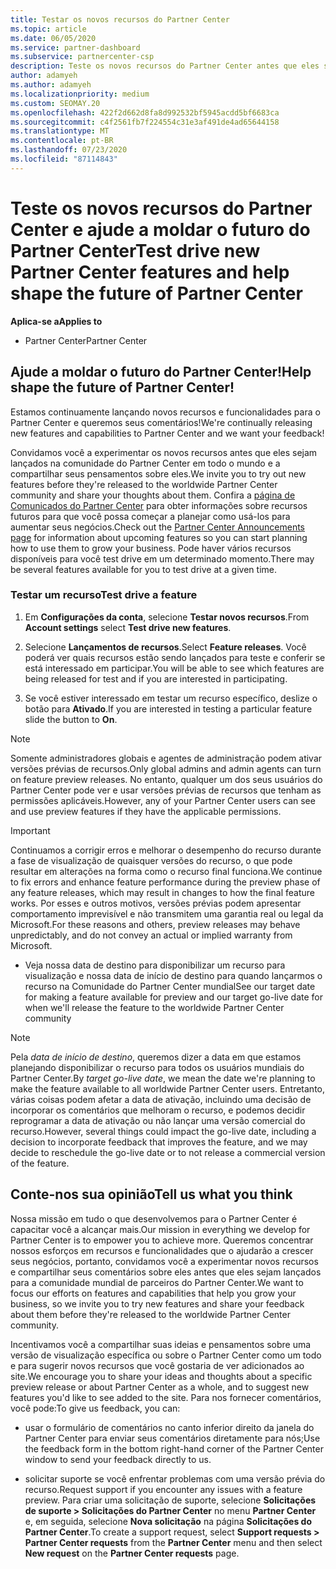 ```yaml
---
title: Testar os novos recursos do Partner Center
ms.topic: article
ms.date: 06/05/2020
ms.service: partner-dashboard
ms.subservice: partnercenter-csp
description: Teste os novos recursos do Partner Center antes que eles sejam lançados e conte-nos sua opinião. Ajude a moldar o futuro do Partner Center!
author: adamyeh
ms.author: adamyeh
ms.localizationpriority: medium
ms.custom: SEOMAY.20
ms.openlocfilehash: 422f2d662d8fa8d992532bf5945acdd5bf6683ca
ms.sourcegitcommit: c4f2561fb7f224554c31e3af491de4ad65644158
ms.translationtype: MT
ms.contentlocale: pt-BR
ms.lasthandoff: 07/23/2020
ms.locfileid: "87114843"
---
```

# <a name="test-drive-new-partner-center-features-and-help-shape-the-future-of-partner-center"></a><span data-ttu-id="153f0-104">Teste os novos recursos do Partner Center e ajude a moldar o futuro do Partner Center</span><span class="sxs-lookup"><span data-stu-id="153f0-104">Test drive new Partner Center features and help shape the future of Partner Center</span></span>

<span data-ttu-id="153f0-105">**Aplica-se a**</span><span class="sxs-lookup"><span data-stu-id="153f0-105">**Applies to**</span></span>

- <span data-ttu-id="153f0-106">Partner Center</span><span class="sxs-lookup"><span data-stu-id="153f0-106">Partner Center</span></span>

## <a name="help-shape-the-future-of-partner-center"></a><span data-ttu-id="153f0-107">Ajude a moldar o futuro do Partner Center!</span><span class="sxs-lookup"><span data-stu-id="153f0-107">Help shape the future of Partner Center!</span></span>

<span data-ttu-id="153f0-108">Estamos continuamente lançando novos recursos e funcionalidades para o Partner Center e queremos seus comentários!</span><span class="sxs-lookup"><span data-stu-id="153f0-108">We're continually releasing new features and capabilities to Partner Center and we want your feedback!</span></span>

<span data-ttu-id="153f0-109">Convidamos você a experimentar os novos recursos antes que eles sejam lançados na comunidade do Partner Center em todo o mundo e a compartilhar seus pensamentos sobre eles.</span><span class="sxs-lookup"><span data-stu-id="153f0-109">We invite you to try out new features before they're released to the worldwide Partner Center community and share your thoughts about them.</span></span> <span data-ttu-id="153f0-110">Confira a [página de Comunicados do Partner Center](announcements/index.md) para obter informações sobre recursos futuros para que você possa começar a planejar como usá-los para aumentar seus negócios.</span><span class="sxs-lookup"><span data-stu-id="153f0-110">Check out the [Partner Center Announcements page](announcements/index.md) for information about upcoming features so you can start planning how to use them to grow your business.</span></span> <span data-ttu-id="153f0-111">Pode haver vários recursos disponíveis para você test drive em um determinado momento.</span><span class="sxs-lookup"><span data-stu-id="153f0-111">There may be several features available for you to test drive at a given time.</span></span>

### <a name="test-drive-a-feature"></a><span data-ttu-id="153f0-112">Testar um recurso</span><span class="sxs-lookup"><span data-stu-id="153f0-112">Test drive a feature</span></span>

1. <span data-ttu-id="153f0-113">Em **Configurações da conta**, selecione **Testar novos recursos**.</span><span class="sxs-lookup"><span data-stu-id="153f0-113">From **Account settings** select **Test drive new features**.</span></span>

2. <span data-ttu-id="153f0-114">Selecione **Lançamentos de recursos**.</span><span class="sxs-lookup"><span data-stu-id="153f0-114">Select **Feature releases**.</span></span> <span data-ttu-id="153f0-115">Você poderá ver quais recursos estão sendo lançados para teste e conferir se está interessado em participar.</span><span class="sxs-lookup"><span data-stu-id="153f0-115">You will be able to see which features are being released for test and if you are interested in participating.</span></span>

3. <span data-ttu-id="153f0-116">Se você estiver interessado em testar um recurso específico, deslize o botão para **Ativado**.</span><span class="sxs-lookup"><span data-stu-id="153f0-116">If you are interested in testing a particular feature slide the button to **On**.</span></span>

> [!NOTE]  
> <span data-ttu-id="153f0-117">Somente administradores globais e agentes de administração podem ativar versões prévias de recursos.</span><span class="sxs-lookup"><span data-stu-id="153f0-117">Only global admins and admin agents can turn on feature preview releases.</span></span> <span data-ttu-id="153f0-118">No entanto, qualquer um dos seus usuários do Partner Center pode ver e usar versões prévias de recursos que tenham as permissões aplicáveis.</span><span class="sxs-lookup"><span data-stu-id="153f0-118">However, any of your Partner Center users can see and use preview features if they have the applicable permissions.</span></span>

> [!IMPORTANT]  
> <span data-ttu-id="153f0-119">Continuamos a corrigir erros e melhorar o desempenho do recurso durante a fase de visualização de quaisquer versões do recurso, o que pode resultar em alterações na forma como o recurso final funciona.</span><span class="sxs-lookup"><span data-stu-id="153f0-119">We continue to fix errors and enhance feature performance during the preview phase of any feature releases, which may result in changes to how the final feature works.</span></span> <span data-ttu-id="153f0-120">Por esses e outros motivos, versões prévias podem apresentar comportamento imprevisível e não transmitem uma garantia real ou legal da Microsoft.</span><span class="sxs-lookup"><span data-stu-id="153f0-120">For these reasons and others, preview releases may behave unpredictably, and do not convey an actual or implied warranty from Microsoft.</span></span>

- <span data-ttu-id="153f0-121">Veja nossa data de destino para disponibilizar um recurso para visualização e nossa data de início de destino para quando lançarmos o recurso na Comunidade do Partner Center mundial</span><span class="sxs-lookup"><span data-stu-id="153f0-121">See our target date for making a feature available for preview and our target go-live date for when we'll release the feature to the worldwide Partner Center community</span></span>

> [!NOTE]  
> <span data-ttu-id="153f0-122">Pela *data de início de destino*, queremos dizer a data em que estamos planejando disponibilizar o recurso para todos os usuários mundiais do Partner Center.</span><span class="sxs-lookup"><span data-stu-id="153f0-122">By *target go-live date*, we mean the date we're planning to make the feature available to all worldwide Partner Center users.</span></span> <span data-ttu-id="153f0-123">Entretanto, várias coisas podem afetar a data de ativação, incluindo uma decisão de incorporar os comentários que melhoram o recurso, e podemos decidir reprogramar a data de ativação ou não lançar uma versão comercial do recurso.</span><span class="sxs-lookup"><span data-stu-id="153f0-123">However, several things could impact the go-live date, including a decision to incorporate feedback that improves the feature, and we may decide to reschedule the go-live date or to not release a commercial version of the feature.</span></span>  
 
## <a name="tell-us-what-you-think"></a><span data-ttu-id="153f0-124">Conte-nos sua opinião</span><span class="sxs-lookup"><span data-stu-id="153f0-124">Tell us what you think</span></span>

<span data-ttu-id="153f0-125">Nossa missão em tudo o que desenvolvemos para o Partner Center é capacitar você a alcançar mais.</span><span class="sxs-lookup"><span data-stu-id="153f0-125">Our mission in everything we develop for Partner Center is to empower you to achieve more.</span></span> <span data-ttu-id="153f0-126">Queremos concentrar nossos esforços em recursos e funcionalidades que o ajudarão a crescer seus negócios, portanto, convidamos você a experimentar novos recursos e compartilhar seus comentários sobre eles antes que eles sejam lançados para a comunidade mundial de parceiros do Partner Center.</span><span class="sxs-lookup"><span data-stu-id="153f0-126">We want to focus our efforts on features and capabilities that help you grow your business, so we invite you to try new features and share your feedback about them before they're released to the worldwide Partner Center community.</span></span> 

<span data-ttu-id="153f0-127">Incentivamos você a compartilhar suas ideias e pensamentos sobre uma versão de visualização específica ou sobre o Partner Center como um todo e para sugerir novos recursos que você gostaria de ver adicionados ao site.</span><span class="sxs-lookup"><span data-stu-id="153f0-127">We encourage you to share your ideas and thoughts about a specific preview release or about Partner Center as a whole, and to suggest new features you'd like to see added to the site.</span></span> <span data-ttu-id="153f0-128">Para nos fornecer comentários, você pode:</span><span class="sxs-lookup"><span data-stu-id="153f0-128">To give us feedback, you can:</span></span>  

- <span data-ttu-id="153f0-129">usar o formulário de comentários no canto inferior direito da janela do Partner Center para enviar seus comentários diretamente para nós;</span><span class="sxs-lookup"><span data-stu-id="153f0-129">Use the feedback form in the bottom right-hand corner of the Partner Center window to send your feedback directly to us.</span></span> 

- <span data-ttu-id="153f0-130">solicitar suporte se você enfrentar problemas com uma versão prévia do recurso.</span><span class="sxs-lookup"><span data-stu-id="153f0-130">Request support if you encounter any issues with a feature preview.</span></span> <span data-ttu-id="153f0-131">Para criar uma solicitação de suporte, selecione **Solicitações de suporte > Solicitações do Partner Center** no menu **Partner Center** e, em seguida, selecione **Nova solicitação** na página **Solicitações do Partner Center**.</span><span class="sxs-lookup"><span data-stu-id="153f0-131">To create a support request, select **Support requests > Partner Center requests** from the **Partner Center** menu and then select **New request** on the **Partner Center requests** page.</span></span>



